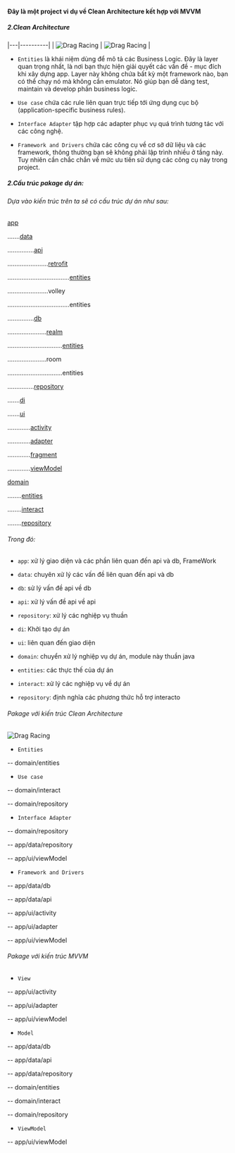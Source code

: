 #### Đây là một project vi dụ về Clean Architecture kết hợp với MVVM


##### 2.Clean Architecture

|---|----------|
| ![Drag Racing](https://github.com/hoanganhtuan95ptit/MVVM-CleanArchitectureExample/image/cleanArchitecture.jpeg) |  ![Drag Racing](https://github.com/hoanganhtuan95ptit/MVVM-CleanArchitectureExample/image/cleanArchitecture2.png)  |



* `Entities` là khái niệm dùng để mô tả các Business Logic. Đây là layer quan trọng nhất, là nơi bạn thực hiện giải quyết các vấn đề - mục đích khi xây dựng app. Layer này không chứa bất kỳ một framework nào, bạn có thể chạy nó mà không cần emulator. Nó giúp bạn dễ dàng test, maintain và develop phần business logic.

* `Use case` chứa các rule liên quan trực tiếp tới ứng dụng cục bộ (application-specific business rules).

* `Interface Adapter` tập hợp các adapter phục vụ quá trình tương tác với các công nghệ.

* `Framework and Drivers` chứa các công cụ về cơ sở dữ liệu và các framework, thông thường bạn sẽ không phải lập trình nhiều ở tầng này. Tuy nhiên cần chắc chắn về mức ưu tiên sử dụng các công cụ này trong project.



##### 2.Cấu trúc pakage dự án:

###### Dựa vào kiến trúc trên ta sẽ có cấu trúc dự án như sau: 

[app](https://github.com/hoanganhtuan95ptit/MVVM-CleanArchitectureExample/tree/master/app/src/main/java/net/lab/myapplication)

.......[data](https://github.com/hoanganhtuan95ptit/MVVM-CleanArchitectureExample/tree/master/app/src/main/java/net/lab/myapplication/data)

...............[api](https://github.com/hoanganhtuan95ptit/MVVM-CleanArchitectureExample/tree/master/app/src/main/java/net/lab/myapplication/data/api)

.......................[retrofit](https://github.com/hoanganhtuan95ptit/MVVM-CleanArchitectureExample/tree/master/app/src/main/java/net/lab/myapplication/data/api/retrofit)

...................................[entities](https://github.com/hoanganhtuan95ptit/MVVM-CleanArchitectureExample/tree/master/app/src/main/java/net/lab/myapplication/data/api/retrofit/entities)

.......................volley

...................................entities

...............[db](https://github.com/hoanganhtuan95ptit/MVVM-CleanArchitectureExample/tree/master/app/src/main/java/net/lab/myapplication/data/db)

......................[realm](https://github.com/hoanganhtuan95ptit/MVVM-CleanArchitectureExample/tree/master/app/src/main/java/net/lab/myapplication/data/db/realm)

...............................[entities](https://github.com/hoanganhtuan95ptit/MVVM-CleanArchitectureExample/tree/master/app/src/main/java/net/lab/myapplication/data/db/realm/entities)

......................room

...............................entities

...............[repository](https://github.com/hoanganhtuan95ptit/MVVM-CleanArchitectureExample/tree/master/app/src/main/java/net/lab/myapplication/data/repository)

.......[di](https://github.com/hoanganhtuan95ptit/MVVM-CleanArchitectureExample/tree/master/app/src/main/java/net/lab/myapplication/di)

.......[ui](https://github.com/hoanganhtuan95ptit/MVVM-CleanArchitectureExample/tree/master/app/src/main/java/net/lab/myapplication/ui)

.............[activity](https://github.com/hoanganhtuan95ptit/MVVM-CleanArchitectureExample/tree/master/app/src/main/java/net/lab/myapplication/ui/activity)

.............[adapter](https://github.com/hoanganhtuan95ptit/MVVM-CleanArchitectureExample/tree/master/app/src/main/java/net/lab/myapplication/ui/adapter)

.............[fragment](https://github.com/hoanganhtuan95ptit/MVVM-CleanArchitectureExample/tree/master/app/src/main/java/net/lab/myapplication/ui/fragment)

.............[viewModel](https://github.com/hoanganhtuan95ptit/MVVM-CleanArchitectureExample/tree/master/app/src/main/java/net/lab/myapplication/ui/viewModel)

[domain](https://github.com/hoanganhtuan95ptit/MVVM-CleanArchitectureExample/tree/master/domain/src/main/java/net/lab/domain)

........[entities](https://github.com/hoanganhtuan95ptit/MVVM-CleanArchitectureExample/tree/master/domain/src/main/java/net/lab/domain/entities)

........[interact](https://github.com/hoanganhtuan95ptit/MVVM-CleanArchitectureExample/tree/master/domain/src/main/java/net/lab/domain/interact)

........[repository](https://github.com/hoanganhtuan95ptit/MVVM-CleanArchitectureExample/tree/master/domain/src/main/java/net/lab/domain/repository)


###### Trong đó:

* `app`: xử lý giao diện và các phần liên quan đến api và db, FrameWork

* `data`: chuyên xử lý các vấn đề liên quan đến api và db

* `db`: sử lý vấn đề api về db

* `api`: xử lý vấn đề api về api

* `repository`: xử lý các nghiệp vụ thuần

* `di`: Khởi tạo dự án

* `ui`: liên quan đến giao diện

* `domain`: chuyển xử lý nghiệp vụ dự án, module này thuần java

* `entities`: các thực thế của dự án

* `interact`: xử lý các nghiệp vụ về dự án

* `repository`: định nghĩa các phương thức hỗ trợ interacto


###### Pakage với kiến trúc Clean Architecture

![Drag Racing](https://github.com/hoanganhtuan95ptit/MVVM-CleanArchitectureExample/image/cleanArchitecture3.jpeg)

* `Entities`

-- domain/entities

* `Use case`

-- domain/interact
 
-- domain/repository

* `Interface Adapter`

-- domain/repository

-- app/data/repository

-- app/ui/viewModel

* `Framework and Drivers`

-- app/data/db

-- app/data/api

-- app/ui/activity

-- app/ui/adapter

-- app/ui/viewModel


###### Pakage với kiến trúc MVVM

* `View`

-- app/ui/activity

-- app/ui/adapter

-- app/ui/viewModel

* `Model`


-- app/data/db

-- app/data/api

-- app/data/repository

-- domain/entities

-- domain/interact
 
-- domain/repository

* `ViewModel`

-- app/ui/viewModel


